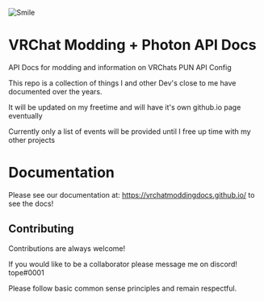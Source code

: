 
![Smile](https://avatars.githubusercontent.com/u/104320096?s=400&u=650ef84abf1cf1a6fcd72b9cd9dbc037818640a0&v=4)


# VRChat Modding + Photon API Docs

API Docs for modding and information on VRChats PUN API Config

This repo is a collection of things I and other Dev's close to me have documented over the years.

It will be updated on my freetime and will have it's own github.io page eventually

Currently only a list of events will be provided until I free up time with my other projects

# Documentation

Please see our documentation at: https://vrchatmoddingdocs.github.io/ to see the docs!

## Contributing

Contributions are always welcome!

If you would like to be a collaborator please message me on discord! tope#0001

Please follow basic common sense principles and remain respectful.

